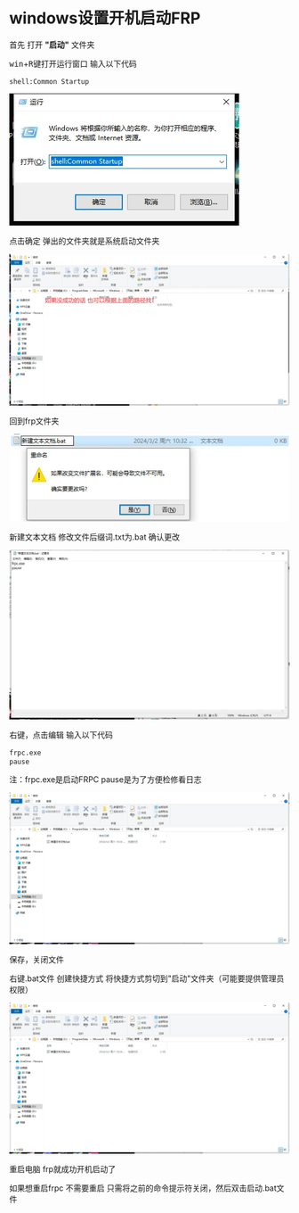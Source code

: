 # windows设置开机启动FRP

首先 打开 **"启动"** 文件夹

<kbd>win</kbd>+<kbd>R</kbd>键打开运行窗口
输入以下代码

```shell
shell:Common Startup
```

![运行](./img/autostart/1.webp)

点击确定
弹出的文件夹就是系统启动文件夹

![文件夹](./img/autostart/2.webp)

回到frp文件夹

![frp文件夹](./img/autostart/3.webp)

新建文本文档
修改文件后缀词.txt为.bat
确认更改

![修改后缀词](./img/autostart/4.webp)

右键，点击编辑
输入以下代码

```shell
frpc.exe
pause
```

注：frpc.exe是启动FRPC pause是为了方便检修看日志

![修改文件](./img/autostart/5.webp)

保存，关闭文件

右键.bat文件 创建快捷方式
将快捷方式剪切到"启动"文件夹（可能要提供管理员权限）

![启动文件夹](./img/autostart/5.webp)

重启电脑
frp就成功开机启动了

如果想重启frpc 不需要重启 只需将之前的命令提示符关闭，然后双击启动.bat文件